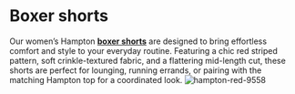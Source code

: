 # Boxer shorts
Our women’s Hampton <a href="https://altairthelabel.com/products/matching-beachwear-set-hampton-shorts-strawberry"><b>boxer shorts</b></a> are designed to bring effortless comfort and style to your everyday routine. Featuring a chic red striped pattern, soft crinkle-textured fabric, and a flattering mid-length cut, these shorts are perfect for lounging, running errands, or pairing with the matching Hampton top for a coordinated look.
![hampton-red-9558](https://github.com/user-attachments/assets/45477018-7e2a-49d1-879f-e196c5adb6ec)
